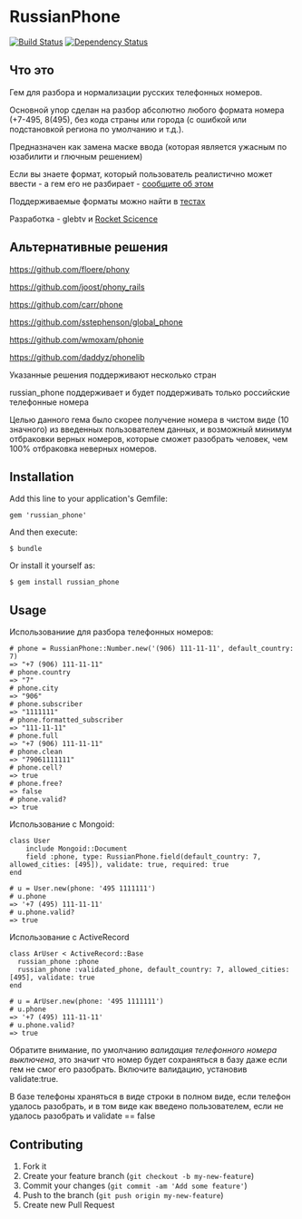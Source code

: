 # RussianPhone

[![Build Status](https://travis-ci.org/glebtv/russian_phone.svg?branch=master)](https://travis-ci.org/glebtv/russian_phone)
[![Dependency Status](https://gemnasium.com/glebtv/russian_phone.svg)](https://gemnasium.com/glebtv/russian_phone)

## Что это

Гем для разбора и нормализации русских телефонных номеров.

Основной упор сделан на разбор абсолютно любого формата номера (+7-495, 8(495), без кода страны или города (с ошибкой или подстановкой региона по умолчанию и т.д.).

Предназначен как замена маске ввода (которая является ужасным по юзабилити и глючным решением)

Если вы знаете формат, который пользователь реалистично может ввести - а гем его не разбирает - [сообщите об этом](https://github.com/glebtv/russian_phone/issues/new)

Поддерживаемые форматы можно найти в [тестах](https://github.com/glebtv/russian_phone/blob/master/spec/phone_spec.rb#L255)

Разработка -  glebtv и [Rocket Scicence](https://github.com/rs-pro)

## Альтернативные решения

https://github.com/floere/phony

https://github.com/joost/phony_rails

https://github.com/carr/phone

https://github.com/sstephenson/global_phone

https://github.com/wmoxam/phonie

https://github.com/daddyz/phonelib


Указанные решения поддерживают несколько стран

russian_phone поддерживает и будет поддерживать только российские телефонные номера

Целью данного гема было скорее получение номера в чистом виде (10 значного) из введенных пользователем данных, и
возможный минимум отбраковки верных номеров, которые сможет разобрать человек, чем 100% отбраковка неверных номеров.

## Installation

Add this line to your application's Gemfile:

    gem 'russian_phone'

And then execute:

    $ bundle

Or install it yourself as:

    $ gem install russian_phone

## Usage

Использованиие для разбора телефонных номеров:

    # phone = RussianPhone::Number.new('(906) 111-11-11', default_country: 7)
    => "+7 (906) 111-11-11"
    # phone.country
    => "7"
    # phone.city
    => "906"
    # phone.subscriber
    => "1111111"
    # phone.formatted_subscriber
    => "111-11-11"
    # phone.full
    => "+7 (906) 111-11-11"
    # phone.clean
    => "79061111111"
    # phone.cell?
    => true
    # phone.free?
    => false
    # phone.valid?
    => true

Использование с Mongoid:

    class User
        include Mongoid::Document
        field :phone, type: RussianPhone.field(default_country: 7, allowed_cities: [495]), validate: true, required: true
    end

    # u = User.new(phone: '495 1111111')
    # u.phone
    => '+7 (495) 111-11-11'
    # u.phone.valid?
    => true

Использование с ActiveRecord

    class ArUser < ActiveRecord::Base
      russian_phone :phone
      russian_phone :validated_phone, default_country: 7, allowed_cities: [495], validate: true
    end

    # u = ArUser.new(phone: '495 1111111')
    # u.phone
    => '+7 (495) 111-11-11'
    # u.phone.valid?
    => true


Обратите внимание, по умолчанию *валидация телефонного номера выключена*, это значит что номер будет
сохраняться в базу даже если гем не смог его разобрать. Включите валидацию, установив validate:true.

В базе телефоны храняться в виде строки в полном виде, если телефон удалось разобрать, и в том виде как
введено пользователем, если не удалось разобрать и validate == false

## Contributing

1. Fork it
2. Create your feature branch (`git checkout -b my-new-feature`)
3. Commit your changes (`git commit -am 'Add some feature'`)
4. Push to the branch (`git push origin my-new-feature`)
5. Create new Pull Request
